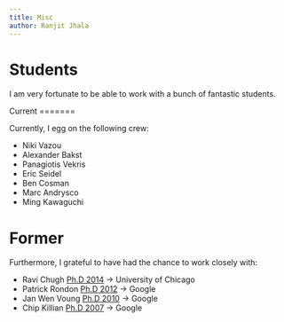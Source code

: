```yaml
---
title: Misc 
author: Ranjit Jhala
---
```


# Students

I am very fortunate to be able to work with a bunch of fantastic students.

<div class="section">
Current
=======

Currently, I egg on the following crew:

+ Niki Vazou
+ Alexander Bakst
+ Panagiotis Vekris
+ Eric Seidel
+ Ben Cosman
+ Marc Andrysco
+ Ming Kawaguchi

</div>

<div class="section">

Former 
======

Furthermore, I grateful to have had the chance to work closely with:

+ Ravi Chugh     [Ph.D 2014](static/ravi-chugh.pdf)     &rarr; University of  Chicago
+ Patrick Rondon [Ph.D 2012](static/pat-rondon.pdf)     &rarr; Google
+ Jan Wen Voung  [Ph.D 2010](static/jan-voung.pdf)      &rarr; Google
+ Chip Killian   [Ph.D 2007](static/chip-killian.pdf)   &rarr; Google

</div>


